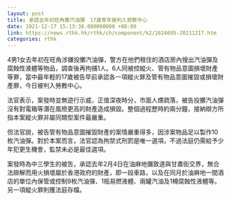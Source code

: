 ```yaml
---
layout: post
title: 承認去年初旺角擲汽油彈　17歲青年被判入勞教中心
date: 2021-12-17 15:13:38.000000000 +08:00
link: https://news.rthk.hk/rthk/ch/component/k2/1624695-20211217.htm
categories: rthk
---
```


4男1女去年初在旺角涉嫌投擲汽油彈，警方在他們租住的酒店房內搜出汽油彈及腐蝕性液體等物品，調查後再拘捕1人。6人同被控縱火、管有物品意圖損壞財產等罪，當中最年輕的17歲被告早前承認各一項縱火罪及管有物品意圖摧毀或損壞財產罪，今日被判入勞教中心。

法官表示，案發時並無遊行示威，正值深夜時分，市面人煙疏落，被告投擲汽油彈沒有對電箱等潛在風險更高的財產造成損毀。整個過程歷時約兩分鐘，接納辯方所指本案縱火罪非屬同類型案件最嚴重。

但法官說，被告管有物品意圖摧毀財產的案情嚴重得多，因涉案物品足以製作10枚汽油彈。對於本案而言，法官認為拘禁式刑罰是唯一選項，不過法庭仍需給予少年犯更生機會，監禁未必是最佳選項。

案發時為中三學生的被吿，承認去年2月4日在油麻地彌敦道與甘肅街交界，無合法辯解而用火損壞屬於香港政府的財產，即一段車路，以及在同月於油麻地一間酒店的單位內保管或控制9枚汽油彈、1瓶易燃液體、兩罐汽油及1樽腐蝕性液體等。另一項縱火罪則獲法庭存檔。
